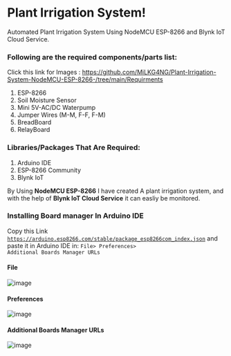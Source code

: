 # Plant Irrigation System!

Automated Plant Irrigation System Using NodeMCU ESP-8266 and Blynk IoT Cloud Service.

### Following are the required components/parts list: 

Click this link for Images : https://github.com/MiLKG4NG/Plant-Irrigation-System-NodeMCU-ESP-8266-/tree/main/Requirments

1. ESP-8266
2. Soil Moisture Sensor
3. Mini 5V-AC/DC Waterpump
4. Jumper Wires (M-M, F-F, F-M)
5. BreadBoard
6. RelayBoard

### Libraries/Packages That Are Required:

1. Arduino IDE
2. ESP-8266 Community
3. Blynk IoT


By Using **NodeMCU ESP-8266** I have created A plant irrigation system, and with the help of **Blynk IoT Cloud Service** it can easliy be monitored.


### Installing Board manager In Arduino IDE

Copy this Link <code>https://arduino.esp8266.com/stable/package_esp8266com_index.json</code> and paste it in Arduino IDE in: <code>File> Preferences> Additional Boards Manager URLs</code>

#### File
![image](https://user-images.githubusercontent.com/118505354/212991811-6b2b0091-0572-4fd3-93f2-c5c259839444.png)


#### Preferences
![image](https://user-images.githubusercontent.com/118505354/212991942-13a893c7-431a-4201-8a7e-6c7a120baa3a.png)

#### Additional Boards Manager URLs
![image](https://user-images.githubusercontent.com/118505354/212992083-201a0dd5-6a0f-4a2a-9e0a-8a78b81b438e.png)


